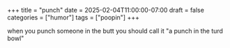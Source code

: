 +++
title = "punch"
date = 2025-02-04T11:00:00-07:00
draft = false
categories = ["humor"]
tags = ["poopin"]
+++


when you punch someone in the butt you should call it "a punch in the turd bowl"